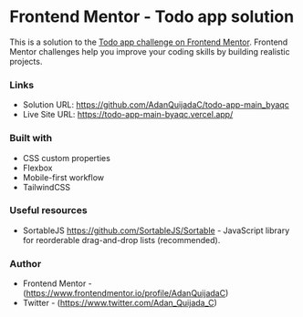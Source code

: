 # Frontend Mentor - Todo app solution

This is a solution to the [Todo app challenge on Frontend Mentor](https://www.frontendmentor.io/challenges/todo-app-Su1_KokOW). Frontend Mentor challenges help you improve your coding skills by building realistic projects.

### Links

- Solution URL: https://github.com/AdanQuijadaC/todo-app-main_byaqc
- Live Site URL: https://todo-app-main-byaqc.vercel.app/

### Built with

- CSS custom properties
- Flexbox
- Mobile-first workflow
- TailwindCSS

### Useful resources

- SortableJS https://github.com/SortableJS/Sortable - JavaScript library for reorderable drag-and-drop lists (recommended).

### Author

- Frontend Mentor - (https://www.frontendmentor.io/profile/AdanQuijadaC)
- Twitter - (https://www.twitter.com/Adan_Quijada_C)
